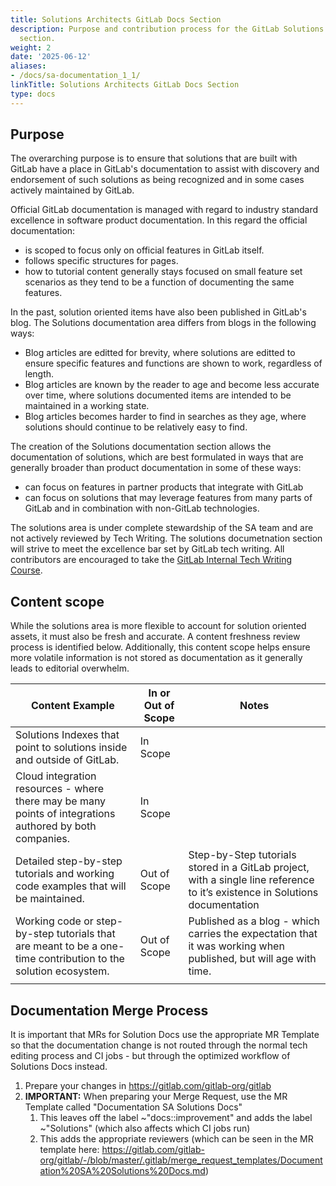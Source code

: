 ```yaml
---
title: Solutions Architects GitLab Docs Section
description: Purpose and contribution process for the GitLab Solutions Documentation
  section.
weight: 2
date: '2025-06-12'
aliases:
- /docs/sa-documentation_1_1/
linkTitle: Solutions Architects GitLab Docs Section
type: docs
---
```


## Purpose

The overarching purpose is to ensure that solutions that are built with GitLab have a place in GitLab's documentation to assist with discovery and endorsement of such solutions as being recognized and in some cases actively maintained by GitLab.

Official GitLab documentation is managed with regard to industry standard excellence in software product documentation. In this regard the official documentation:

- is scoped to focus only on official features in GitLab itself.
- follows specific structures for pages.
- how to tutorial content generally stays focused on small feature set scenarios as they tend to be a function of documenting the same features.

In the past, solution oriented items have also been published in GitLab's blog. The Solutions documentation area differs from blogs in the following ways:

- Blog articles are editted for brevity, where solutions are editted to ensure specific features and functions are shown to work, regardless of length.
- Blog articles are known by the reader to age and become less accurate over time, where solutions documented items are intended to be maintained in a working state.
- Blog articles becomes harder to find in searches as they age, where solutions should continue to be relatively easy to find.

The creation of the Solutions documentation section allows the documentation of solutions, which are best formulated in ways that are generally broader than product documentation in some of these ways:

- can focus on features in partner products that integrate with GitLab
- can focus on solutions that may leverage features from many parts of GitLab and in combination with non-GitLab technologies.

The solutions area is under complete stewardship of the SA team and are not actively reviewed by Tech Writing. The solutions documetnation section will strive to meet the excellence bar set by GitLab tech writing. All contributors are encouraged to take the [GitLab Internal Tech Writing Course](/handbook/ux/technical-writing/fundamentals/).

## Content scope

While the solutions area is more flexible to account for solution oriented assets, it must also be fresh and accurate. A content freshness review process is identified below. Additionally, this content scope helps ensure more volatile information is not stored as documentation as it generally leads to editorial overwhelm.

| Content Example                                              | In or Out of Scope | Notes                                                        |
| ------------------------------------------------------------ | ------------------ | ------------------------------------------------------------ |
| Solutions Indexes that point to solutions inside and outside of GitLab. | In Scope           |                                                              |
| Cloud integration resources - where there may be many points of integrations authored by both companies. | In Scope           |                                                              |
| Detailed step-by-step tutorials and working code examples that will be maintained. | Out of Scope       | Step-by-Step tutorials stored in a GitLab project, with a single line reference to it’s existence in Solutions documentation |
| Working code or step-by-step tutorials that are meant to be a one-time contribution to the solution ecosystem. | Out of Scope       | Published as a blog - which carries the expectation that it was working when published, but will age with time. |
|                                                              |                    |                                                              |

## Documentation Merge Process

It is important that MRs for Solution Docs use the appropriate MR Template so that the documentation change is not routed through the normal tech editing process and CI jobs - but through the optimized workflow of Solutions Docs instead.

1. Prepare your changes in https://gitlab.com/gitlab-org/gitlab
1. **IMPORTANT:** When preparing your Merge Request, use the MR Template called "Documentation SA Solutions Docs"
   1. This leaves off the label ~"docs::improvement" and adds the label ~"Solutions" (which also affects which CI jobs run)
   1. This adds the appropriate reviewers (which can be seen in the MR template here: https://gitlab.com/gitlab-org/gitlab/-/blob/master/.gitlab/merge_request_templates/Documentation%20SA%20Solutions%20Docs.md)
